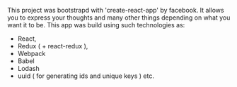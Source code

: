 This project was bootstrapd with 'create-react-app' by facebook.
It allows you to express your thoughts and many other things depending on what you want it to be.
This app was build using such technologies as:
- React,
- Redux ( + react-redux ),
- Webpack
- Babel
- Lodash
- uuid ( for generating ids and unique keys )
etc.

